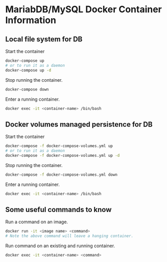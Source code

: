# MariabDB/MySQL Docker Container Information

## Local file system for DB
Start the container
```bash
docker-compose up
# or to run it as a daemon
docker-compose up -d
```

Stop running the container.
```bash
docker-compose down
```

Enter a running container.
```bash
docker exec -it <container-name> /bin/bash
```

## Docker volumes managed persistence for DB
Start the container
```bash
docker-compose -f docker-compose-volumes.yml up
# or to run it as a daemon
docker-compose -f docker-compose-volumes.yml up -d
```

Stop running the container.
```bash
docker-compose -f docker-compose-volumes.yml down
```

Enter a running container.
```bash
docker exec -it <container-name> /bin/bash
```

## Some useful commands to know
Run a command on an image.
```bash
docker run -it <image name> <command>
# Note the above command will leave a hanging container.
```

Run command on an existing and running container.
```bash
docker exec -it <container-name> <command>
```
